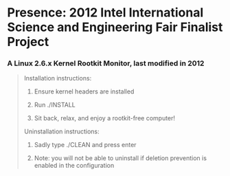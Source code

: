 # Presence: 2012 Intel International Science and Engineering Fair Finalist Project
### A Linux 2.6.x Kernel Rootkit Monitor, last modified in 2012
>Installation instructions:
>1) Ensure kernel headers are installed
>
>2) Run ./INSTALL
>
>3) Sit back, relax, and enjoy a rootkit-free computer!
>
>Uninstallation instructions:
>1) Sadly type ./CLEAN and press enter
>
>2) Note: you will not be able to uninstall if deletion prevention is enabled in the configuration
